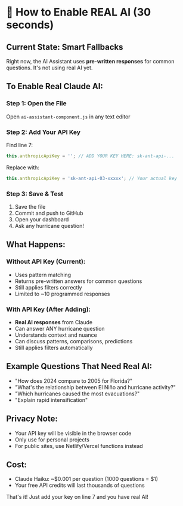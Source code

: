 # 🤖 How to Enable REAL AI (30 seconds)

## Current State: Smart Fallbacks
Right now, the AI Assistant uses **pre-written responses** for common questions. It's not using real AI yet.

## To Enable Real Claude AI:

### Step 1: Open the File
Open `ai-assistant-component.js` in any text editor

### Step 2: Add Your API Key
Find line 7:
```javascript
this.anthropicApiKey = ''; // ADD YOUR KEY HERE: sk-ant-api-...
```

Replace with:
```javascript
this.anthropicApiKey = 'sk-ant-api-03-xxxxx'; // Your actual key
```

### Step 3: Save & Test
1. Save the file
2. Commit and push to GitHub
3. Open your dashboard
4. Ask any hurricane question!

## What Happens:

### Without API Key (Current):
- Uses pattern matching
- Returns pre-written answers for common questions
- Still applies filters correctly
- Limited to ~10 programmed responses

### With API Key (After Adding):
- **Real AI responses** from Claude
- Can answer ANY hurricane question
- Understands context and nuance
- Can discuss patterns, comparisons, predictions
- Still applies filters automatically

## Example Questions That Need Real AI:
- "How does 2024 compare to 2005 for Florida?"
- "What's the relationship between El Niño and hurricane activity?"
- "Which hurricanes caused the most evacuations?"
- "Explain rapid intensification"

## Privacy Note:
- Your API key will be visible in the browser code
- Only use for personal projects
- For public sites, use Netlify/Vercel functions instead

## Cost:
- Claude Haiku: ~$0.001 per question (1000 questions = $1)
- Your free API credits will last thousands of questions

That's it! Just add your key on line 7 and you have real AI!